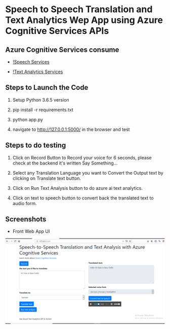# Speech to Speech Translation and Text Analytics Wep App using Azure Cognitive Services APIs

## Azure Cognitive Services consume

- [!Speech Services](https://azure.microsoft.com/en-in/services/cognitive-services/speech-services/)


- [!Text Analytics Services](https://azure.microsoft.com/en-in/services/cognitive-services/text-analytics/)


## Steps to Launch the Code

1.  Setup Python 3.6.5 version

2.  pip install -r requirements.txt

3.  python app.py

4. navigate to http://127.0.0.1:5000/ in the browser and test


## Steps to do testing

1. Click on Record Button to Record your voice for 6 seconds, please check at the backend it's written Say Something...

2. Select any Translation Language you want to Convert the Output text by clicking on Translate text button.

3. Click on Run Text Analysis button to do azure ai text analytics. 

4. Click on text to speech button to convert back the translated text to audio form.


## Screenshots

- Front Web App UI

![Project UI](https://raw.githubusercontent.com/Amir22010/azurenlp/master/images/Capture_azure.PNG)


